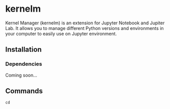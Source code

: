 # kernelm
Kernel Manager (kernelm) is an extension for Jupyter Notebook and Jupiter Lab. It allows you to manage different Python versions and environments in your computer to easily use on Jupyter environment.

## Installation

### Dependencies

Coming soon...


## Commands

```terminal
cd

